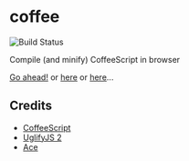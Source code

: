 # coffee

![Build Status](https://gitlab.com/ukoloff/coffee/badges/gh-pages/build.svg)

Compile (and minify) CoffeeScript in browser

[Go ahead!](http://ukoloff.github.io/coffee.ukoloff.tk/) or
[here](http://coffee.ukoloff.tk/) or
[here](https://ukoloff.gitlab.io/coffee/)...

## Credits

- [CoffeeScript](http://coffeescript.org/)
- [UglifyJS 2](https://github.com/mishoo/UglifyJS2)
- [Ace](http://ace.c9.io/)
